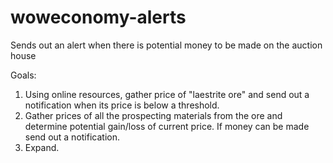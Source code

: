 # woweconomy-alerts
Sends out an alert when there is potential money to be made on the auction house

Goals:
1. Using online resources, gather price of "laestrite ore" and send out a notification when its price is below a threshold.
2. Gather prices of all the prospecting materials from the ore and determine potential gain/loss of current price.  If money can be made send out a notification.
3. Expand.
